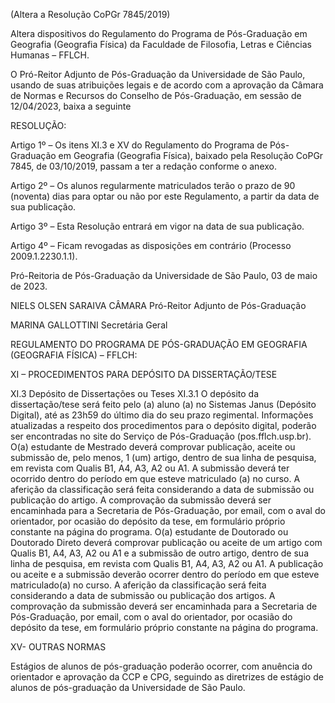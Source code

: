 (Altera a Resolução CoPGr 7845/2019)

Altera dispositivos do Regulamento do Programa de Pós-Graduação em Geografia (Geografia Física) da Faculdade de Filosofia, Letras e Ciências Humanas – FFLCH.

 

O Pró-Reitor Adjunto de Pós-Graduação da Universidade de São Paulo, usando de suas atribuições legais e de acordo com a aprovação da Câmara de Normas e Recursos do Conselho de Pós-Graduação, em sessão de 12/04/2023, baixa a seguinte

RESOLUÇÃO:

Artigo 1º – Os itens XI.3 e XV do Regulamento do Programa de Pós-Graduação em Geografia (Geografia Física), baixado pela Resolução CoPGr 7845, de 03/10/2019, passam a ter a redação conforme o anexo.

Artigo 2º – Os alunos regularmente matriculados terão o prazo de 90 (noventa) dias para optar ou não por este Regulamento, a partir da data de sua publicação.

Artigo 3º – Esta Resolução entrará em vigor na data de sua publicação.

Artigo 4º – Ficam revogadas as disposições em contrário (Processo 2009.1.2230.1.1).

Pró-Reitoria de Pós-Graduação da Universidade de São Paulo, 03 de maio de 2023.

NIELS OLSEN SARAIVA CÂMARA
Pró-Reitor Adjunto de Pós-Graduação

MARINA GALLOTTINI
Secretária Geral

REGULAMENTO DO PROGRAMA DE PÓS-GRADUAÇÃO EM
GEOGRAFIA (GEOGRAFIA FÍSICA) – FFLCH:

XI – PROCEDIMENTOS PARA DEPÓSITO DA DISSERTAÇÃO/TESE

XI.3 Depósito de Dissertações ou Teses
XI.3.1 O depósito da dissertação/tese será feito pelo (a) aluno (a) no Sistemas Janus (Depósito Digital), até as 23h59 do último dia do seu prazo regimental. Informações atualizadas a respeito dos procedimentos para o depósito digital, poderão ser encontradas no site do Serviço de Pós-Graduação (pos.fflch.usp.br).
O(a) estudante de Mestrado deverá comprovar publicação, aceite ou submissão de, pelo menos, 1 (um) artigo, dentro de sua linha de pesquisa, em revista com Qualis B1, A4, A3, A2 ou A1. A submissão deverá ter ocorrido dentro do período em que esteve matriculado (a) no curso. A aferição da classificação será feita considerando a data de submissão ou publicação do artigo. A comprovação da submissão deverá ser encaminhada para a Secretaria de Pós-Graduação, por email, com o aval do orientador, por ocasião do depósito da tese, em formulário próprio constante na página do programa.
O(a) estudante de Doutorado ou Doutorado Direto deverá comprovar publicação ou aceite de um artigo com Qualis B1, A4, A3, A2 ou A1 e a submissão de outro artigo, dentro de sua linha de pesquisa, em revista com Qualis B1, A4, A3, A2 ou A1. A publicação ou aceite e a submissão deverão ocorrer dentro do período em que esteve matriculado(a) no curso. A aferição da classificação será feita considerando a data de submissão ou publicação dos artigos. A comprovação da submissão deverá ser encaminhada para a Secretaria de Pós-Graduação, por email, com o aval do orientador, por ocasião do depósito da tese, em formulário próprio constante na página do programa.

XV- OUTRAS NORMAS

Estágios de alunos de pós-graduação poderão ocorrer, com anuência do orientador e aprovação da CCP e CPG, seguindo as diretrizes de estágio de alunos de pós-graduação da Universidade de São Paulo.
